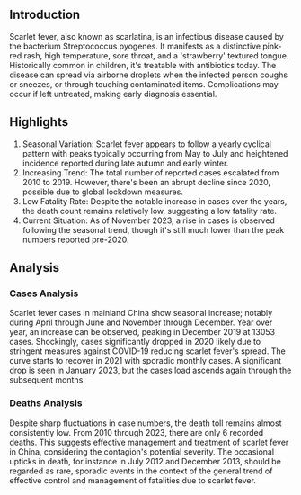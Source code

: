 ## Introduction

Scarlet fever, also known as scarlatina, is an infectious disease caused by the bacterium Streptococcus pyogenes. It manifests as a distinctive pink-red rash, high temperature, sore throat, and a 'strawberry' textured tongue. Historically common in children, it's treatable with antibiotics today. The disease can spread via airborne droplets when the infected person coughs or sneezes, or through touching contaminated items. Complications may occur if left untreated, making early diagnosis essential.
## Highlights

1. Seasonal Variation: Scarlet fever appears to follow a yearly cyclical pattern with peaks typically occurring from May to July and heightened incidence reported during late autumn and early winter. <br/>
2. Increasing Trend: The total number of reported cases escalated from 2010 to 2019. However, there's been an abrupt decline since 2020, possible due to global lockdown measures. <br/>
3. Low Fatality Rate: Despite the notable increase in cases over the years, the death count remains relatively low, suggesting a low fatality rate. <br/>
4. Current Situation: As of November 2023, a rise in cases is observed following the seasonal trend, though it's still much lower than the peak numbers reported pre-2020.

## Analysis

### Cases Analysis
Scarlet fever cases in mainland China show seasonal increase; notably during April through June and November through December. Year over year, an increase can be observed, peaking in December 2019 at 13053 cases. Shockingly, cases significantly dropped in 2020 likely due to stringent measures against COVID-19 reducing scarlet fever's spread. The curve starts to recover in 2021 with sporadic monthly cases. A significant drop is seen in January 2023, but the cases load ascends again through the subsequent months.

### Deaths Analysis
Despite sharp fluctuations in case numbers, the death toll remains almost consistently low. From 2010 through 2023, there are only 6 recorded deaths. This suggests effective management and treatment of scarlet fever in China, considering the contagion's potential severity. The occasional upticks in death, for instance in July 2012 and December 2013, should be regarded as rare, sporadic events in the context of the general trend of effective control and management of fatalities due to scarlet fever.

